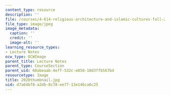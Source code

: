 ```yaml
---
content_type: resource
description: ''
file: /courses/4-614-religious-architecture-and-islamic-cultures-fall-2002/d7a64bf8a2db8c78ee7713e146ca6c25_2020thumbnail.jpg
file_type: image/jpeg
image_metadata:
  caption: ''
  credit: ''
  image-alt: ''
learning_resource_types:
- Lecture Notes
ocw_type: OCWImage
parent_title: Lecture Notes
parent_type: CourseSection
parent_uid: 68abeaab-4eff-532c-e858-18d3ffb567bd
resourcetype: Image
title: 2020thumbnail.jpg
uid: d7a64bf8-a2db-8c78-ee77-13e146ca6c25
---
```

